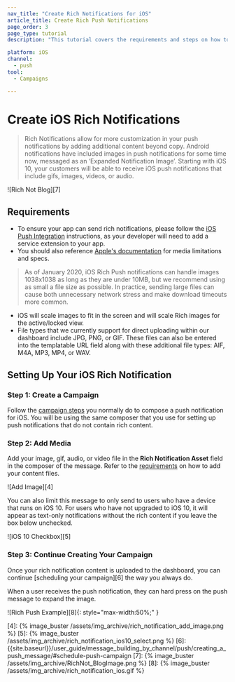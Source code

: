 ```yaml
---
nav_title: "Create Rich Notifications for iOS"
article_title: Create Rich Push Notifications
page_order: 3
page_type: tutorial
description: "This tutorial covers the requirements and steps on how to create iOS Rich Notifications for your Braze Campaigns."

platform: iOS
channel:
  - push
tool:
  - Campaigns

---
```


# Create iOS Rich Notifications

> Rich Notifications allow for more customization in your push notifications by adding additional content beyond copy. Android notifications have included images in push notifications for some time now, messaged as an ‘Expanded Notification Image’. Starting with iOS 10, your customers will be able to receive iOS push notifications that include gifs, images, videos, or audio.

![Rich Not Blog][7]

## Requirements

- To ensure your app can send rich notifications, please follow the [iOS Push Integration][1] instructions, as your developer will need to add a service extension to your app.
- You should also reference [Apple's documentation][2] for media limitations and specs.

> As of January 2020, iOS Rich Push notifications can handle images 1038x1038 as long as they are under 10MB, but we recommend using as small a file size as possible. In practice, sending large files can cause both unnecessary network stress and make download timeouts more common.

- iOS will scale images to fit in the screen and will scale Rich images for the active/locked view.
- File types that we currently support for direct uploading within our dashboard include JPG, PNG, or GIF. These files can also be entered into the templatable URL field along with these additional file types: AIF, M4A, MP3, MP4, or WAV.

## Setting Up Your iOS Rich Notification

### Step 1: Create a Campaign

Follow the [campaign steps][3] you normally do to compose a push notification for iOS. You will be using the same composer that you use for setting up push notifications that do not contain rich content.

### Step 2: Add Media

Add your image, gif, audio, or video file in the **Rich Notification Asset** field in the composer of the message. Refer to the [requirements](#requirements) on how to add your content files.

![Add Image][4]

You can also limit this message to only send to users who have a device that runs on iOS 10. For users who have not upgraded to iOS 10, it will appear as text-only notifications without the rich content if you leave the box below unchecked.

![iOS 10 Checkbox][5]

### Step 3: Continue Creating Your Campaign

Once your rich notification content is uploaded to the dashboard, you can continue [scheduling your campaign][6] the way you always do.

When a user receives the push notification, they can hard press on the push message to expand the image.

![Rich Push Example][8]{: style="max-width:50%;" }

[1]: {{site.baseurl}}/developer_guide/platform_integration_guides/ios/push_notifications/integration/#ios-10-rich-notifications
[2]: https://developer.apple.com/reference/usernotifications/unnotificationattachment
[3]: {{site.baseurl}}/user_guide/message_building_by_channel/push/creating_a_push_message/#creating-a-push-message
[4]: {% image_buster /assets/img_archive/rich_notification_add_image.png %}
[5]: {% image_buster /assets/img_archive/rich_notification_ios10_select.png %}
[6]: {{site.baseurl}}/user_guide/message_building_by_channel/push/creating_a_push_message/#schedule-push-campaign
[7]: {% image_buster /assets/img_archive/RichNot_BlogImage.png %}
[8]: {% image_buster /assets/img_archive/rich_notification_ios.gif %}
